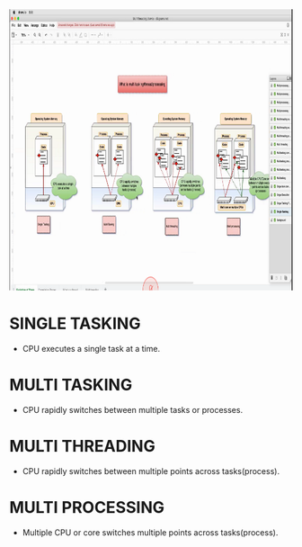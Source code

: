 <img src="opearting system/multi processing threading.png" width=800 height=500>

# **SINGLE TASKING**

* CPU executes a single task at a time.

# **MULTI TASKING**

* CPU rapidly switches between multiple tasks or processes.

# **MULTI THREADING**

* CPU rapidly switches between multiple points across tasks(process).

#  **MULTI PROCESSING**

* Multiple CPU or core switches multiple points across tasks(process).
